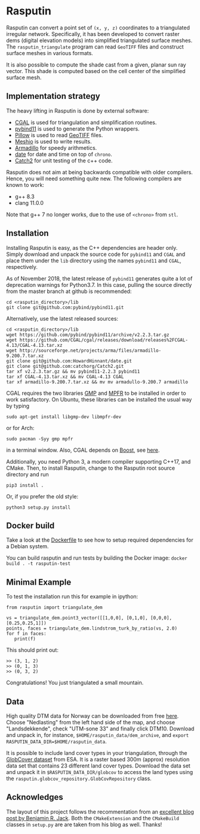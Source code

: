 # Rasputin

Rasputin can convert a point set of `(x, y, z)` coordinates to a triangulated
irregular network. Specifically, it has been developed to convert raster dems
(digital elevation models) into simplified triangulated surface meshes. The
`rasputin_triangulate` program can read `GeoTIFF` files and construct surface
meshes in various formats.

It is also possible to compute the shade cast from a given, planar sun ray
vector. This shade is computed based on the cell center of the simplified
surface mesh.

## Implementation strategy

The heavy lifting in Rasputin is done by external software:
 * [CGAL](https://www.cgal.org/) is used for triangulation and simplification 
   routines. 
 * [pybind11](https://pybind11.readthedocs.io/en/stable/) is used to generate 
   the Python wrappers.
 * [Pillow](https://python-pillow.org/) is used to read 
   [GeoTIFF](https://en.wikipedia.org/wiki/GeoTIFF) files.
 * [Meshio](https://github.com/nschloe/meshio) is used to write results.
 * [Armadillo](http://arma.sourceforge.net/) for speedy arithmetics.
 * [date](https://github.com/HowardHinnant/date) for date and time on top of `chrono`.
 * [Catch2](https://github.com/catchorg/Catch2) for unit testing of the c++ code.

Rasputin does not aim at being backwards compatible with older compilers.
Hence, you will need something quite new. The following compilers are known to
work:
 * g++ 8.3 
 * clang 11.0.0

Note that g++ 7 no longer works, due to the use of `<chrono>` from `stl`.

## Installation

Installing Rasputin is easy, as the C++ dependencies are header only. Simply
download and unpack the source code for `pybind11` and `CGAL` and place them
under the `lib` directory using the names `pybind11` and `CGAL`, respectively.

As of November 2018, the latest release of `pybind11` generates quite a lot of deprecation warnings for Python3.7. In this case, pulling the source directly from the master branch at github is recommended:
```
cd <rasputin_directory>/lib
git clone git@github.com:pybind/pybind11.git
```

Alternatively, use the latest released sources:
```
cd <rasputin_directory>/lib
wget https://github.com/pybind/pybind11/archive/v2.2.3.tar.gz
wget https://github.com/CGAL/cgal/releases/download/releases%2FCGAL-4.13/CGAL-4.13.tar.xz
wget http://sourceforge.net/projects/arma/files/armadillo-9.200.7.tar.xz
git clone git@github.com:HowardHinnant/date.git
git clone git@github.com:catchorg/Catch2.git
tar xf v2.2.3.tar.gz && mv pybind11-2.2.3 pybind11
tar xf CGAL-4.13.tar.xz && mv CGAL-4.13 CGAL
tar xf armadillo-9.200.7.tar.xz && mv mv armadullo-9.200.7 armadillo
```

CGAL requires the two libraries [GMP](http://gmplib.org/) and
[MPFR](http://www.mpfr.org/) to be installed in order to work satisfactory. On
Ubuntu, these libraries can be installed the usual way by typing

```
sudo apt-get install libgmp-dev libmpfr-dev
```

or for Arch:
```
sudo pacman -Syy gmp mpfr
```

in a terminal window. Also, CGAL depends on [Boost](https://www.boost.org/),
see [here](https://doc.cgal.org/latest/Manual/installation.html#title21).

Additionally, you need Python 3, a modern compiler supporting C++17, and CMake.
Then, to install Rasputin, change to the Rasputin root source directory and run
```
pip3 install .
```
Or, if you prefer the old style:
```
python3 setup.py install
```


## Docker build
Take a look at the [Dockerfile](Dockerfile) to see how to setup required dependencies for a Debian system.

You can build rasputin and run tests by building the Docker image: `docker build . -t rasputin-test`


## Minimal Example
To test the installation run this for example in ipython:

```
from rasputin import triangulate_dem

vs = triangulate_dem.point3_vector([[1,0,0], [0,1,0], [0,0,0], [0.25,0.25,1]])
points, faces = triangulate_dem.lindstrom_turk_by_ratio(vs, 2.0)
for f in faces:
   print(f)
```

This should print out:
```
>> (3, 1, 2)
>> (0, 1, 3)
>> (0, 3, 2)
```
Congratulations! You just triangulated a small mountain.

## Data

High quality DTM data for Norway can be downloaded from free [here](https://hoydedata.no/LaserInnsyn/).
Choose "Nedlasting" from the left hand side of the map, and choose "Landsdekkende", check "UTM-sone 33"
and finally click DTM10. Download and unpack in, for instance, `$HOME/rasputin_data/dem_archive`, and
`export RASPUTIN_DATA_DIR=$HOME/rasputin_data`.

It is possible to include land cover types in your triangulation, through the 
[GlobCover dataset](http://due.esrin.esa.int/page_globcover.php) from ESA. It is a raster based 
300m (approx) resolution data set that contains 23 different land cover types. 
Download the data set and unpack it in `$RASPUTIN_DATA_DIR/globcov` to access the land types using
the `rasputin.globcov_repository.GlobCovRepository` class.

## Acknowledges

The layout of this project follows the recommentation from an [excellent blog
post by Benjamin R.
Jack](http://www.benjack.io/2018/02/02/python-cpp-revisited.html). Both the
`CMakeExtension` and the `CMakeBuild` classes in `setup.py` are are taken from
his blog as well. Thanks!

